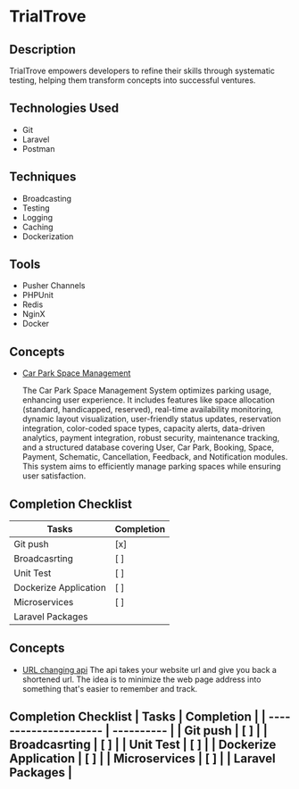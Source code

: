 # TrialTrove

## Description

TrialTrove empowers developers to refine their skills through systematic testing, helping them transform concepts into successful ventures.

## Technologies Used

- Git
- Laravel
- Postman

## Techniques

- Broadcasting
- Testing
- Logging
- Caching
- Dockerization

## Tools

- Pusher Channels
- PHPUnit
- Redis
- NginX
- Docker

## Concepts

- [Car Park Space Management](folder_name/)

  The Car Park Space Management System optimizes parking usage, enhancing user experience. It includes features like space allocation (standard, handicapped, reserved), real-time availability monitoring, dynamic layout visualization, user-friendly status updates, reservation integration, color-coded space types, capacity alerts, data-driven analytics, payment integration, robust security, maintenance tracking, and a structured database covering User, Car Park, Booking, Space, Payment, Schematic, Cancellation, Feedback, and Notification modules. This system aims to efficiently manage parking spaces while ensuring user satisfaction.

## Completion Checklist

| Tasks                 | Completion |
| --------------------- | ---------- |
| Git push              | [x]        |
| Broadcasrting         | [ ]        |
| Unit Test             | [ ]        |
| Dockerize Application | [ ]        |
| Microservices         | [ ]        |
| Laravel Packages      |            



## Concepts

- [URL changing api](folder_name/)
                                                    The api takes your website url and give you back a shortened url. The idea is to minimize the web page address into something that's easier to remember and track.                                                    
## Completion Checklist                                                                             | Tasks                 | Completion |            | --------------------- | ---------- |            | Git push              | [ ]        |            | Broadcasrting         | [ ]        |            | Unit Test             | [ ]        |            | Dockerize Application | [ ]        |            | Microservices         | [ ]        |            | Laravel Packages      |            
